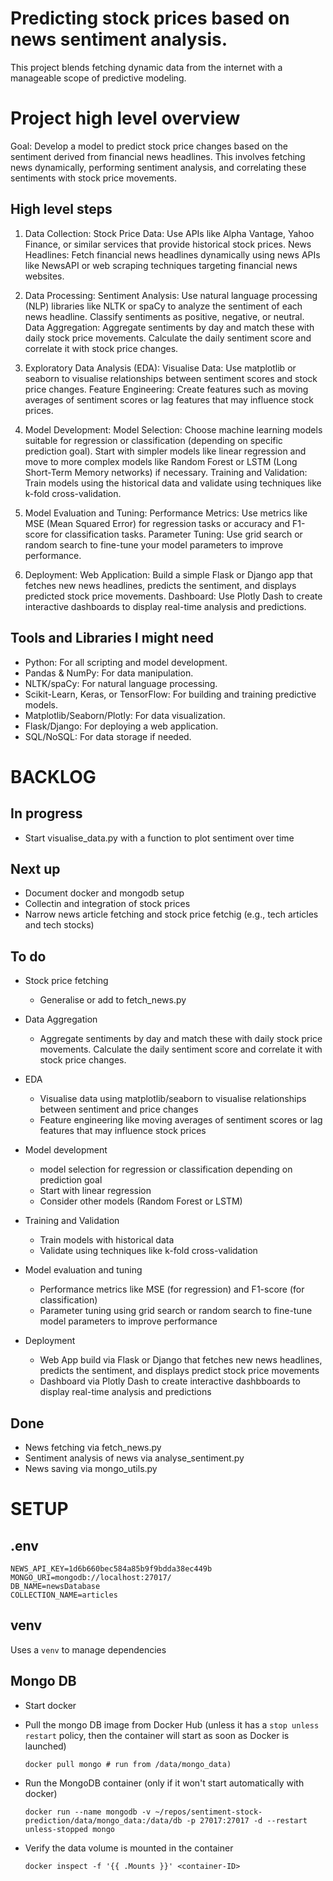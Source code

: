 # Predicting stock prices based on news sentiment analysis. 

This project blends fetching dynamic data from the internet with a manageable scope of predictive modeling.

# Project high level overview

Goal: Develop a model to predict stock price changes based on the sentiment derived from financial news headlines. This involves fetching news dynamically, performing sentiment analysis, and correlating these sentiments with stock price movements.

## High level steps
1. Data Collection:
Stock Price Data: Use APIs like Alpha Vantage, Yahoo Finance, or similar services that provide historical stock prices.
News Headlines: Fetch financial news headlines dynamically using news APIs like NewsAPI or web scraping techniques targeting financial news websites.

2. Data Processing:
Sentiment Analysis: Use natural language processing (NLP) libraries like NLTK or spaCy to analyze the sentiment of each news headline. Classify sentiments as positive, negative, or neutral.
Data Aggregation: Aggregate sentiments by day and match these with daily stock price movements. Calculate the daily sentiment score and correlate it with stock price changes.

3. Exploratory Data Analysis (EDA):
Visualise Data: Use matplotlib or seaborn to visualise relationships between sentiment scores and stock price changes.
Feature Engineering: Create features such as moving averages of sentiment scores or lag features that may influence stock prices.

4. Model Development:
Model Selection: Choose machine learning models suitable for regression or classification (depending on specific prediction goal). Start with simpler models like linear regression and  move to more complex models like Random Forest or LSTM (Long Short-Term Memory networks) if necessary.
Training and Validation: Train models using the historical data and validate using techniques like k-fold cross-validation.

5. Model Evaluation and Tuning:
Performance Metrics: Use metrics like MSE (Mean Squared Error) for regression tasks or accuracy and F1-score for classification tasks.
Parameter Tuning: Use grid search or random search to fine-tune your model parameters to improve performance.

6. Deployment:
Web Application: Build a simple Flask or Django app that fetches new news headlines, predicts the sentiment, and displays predicted stock price movements.
Dashboard: Use Plotly Dash to create interactive dashboards to display real-time analysis and predictions.


## Tools and Libraries I might need
- Python: For all scripting and model development.
- Pandas & NumPy: For data manipulation.
- NLTK/spaCy: For natural language processing.
- Scikit-Learn, Keras, or TensorFlow: For building and training predictive models.
- Matplotlib/Seaborn/Plotly: For data visualization.
- Flask/Django: For deploying a web application.
- SQL/NoSQL: For data storage if needed.

# BACKLOG

## In progress 
- Start visualise_data.py with a function to plot sentiment over time

## Next up
- Document docker and mongodb setup
- Collectin and integration of stock prices
- Narrow news article fetching and stock price fetchig (e.g., tech articles and tech stocks)

## To do

- Stock price fetching
    - Generalise or add to fetch_news.py

- Data Aggregation
    - Aggregate sentiments by day and match these with daily stock price movements. Calculate the daily sentiment score and correlate it with stock price changes.

- EDA
    - Visualise data using matplotlib/seaborn to visualise relationships between sentiment and price changes
    - Feature engineering like moving averages of sentiment scores or lag features that may influence stock prices

- Model development
    - model selection for regression or classification depending on prediction goal
    - Start with linear regression
    - Consider other models (Random Forest or LSTM)

- Training and Validation
    - Train models with historical data
    - Validate using techniques like k-fold cross-validation

- Model evaluation and tuning
    - Performance metrics like MSE (for regression) and F1-score (for classification)
    - Parameter tuning using grid search or random search to fine-tune model parameters to improve performance

- Deployment
    - Web App build via Flask or Django that fetches new news headlines, predicts the sentiment, and displays predict stock price movements
    - Dashboard via Plotly Dash to create interactive dashbboards to display real-time analysis and predictions

## Done
- News fetching via fetch_news.py
- Sentiment analysis of news via analyse_sentiment.py
- News saving via mongo_utils.py

# SETUP

## .env

```
NEWS_API_KEY=1d6b660bec584a85b9f9bdda38ec449b
MONGO_URI=mongodb://localhost:27017/
DB_NAME=newsDatabase
COLLECTION_NAME=articles
```

## venv

Uses a `venv` to manage dependencies

## Mongo DB
- Start docker

- Pull the mongo DB image from Docker Hub (unless it has a `stop unless restart` policy, then the container will start as soon as Docker is launched)

    ```
    docker pull mongo # run from /data/mongo_data)
    ```
     
- Run the MongoDB container (only if it won't start automatically with docker)

    ```
    docker run --name mongodb -v ~/repos/sentiment-stock-prediction/data/mongo_data:/data/db -p 27017:27017 -d --restart unless-stopped mongo
    ```

- Verify the data volume is mounted in the container 

    ```
    docker inspect -f '{{ .Mounts }}' <container-ID>
    ```